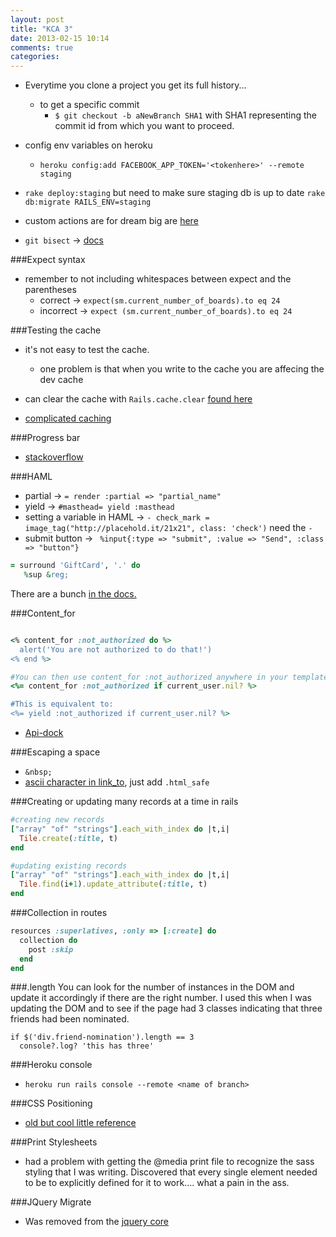 ```yaml
---
layout: post
title: "KCA 3"
date: 2013-02-15 10:14
comments: true
categories: 
---
```


  - Everytime you clone a project you get its full history...
    - to get a specific commit
      - `$ git checkout -b aNewBranch SHA1` with SHA1 representing the commit id from which you want to proceed.

  - config env variables on heroku
    - `heroku config:add FACEBOOK_APP_TOKEN='<tokenhere>' --remote staging` 

  - `rake deploy:staging` but need to make sure staging db is up to date `rake db:migrate RAILS_ENV=staging`

  - custom actions are for dream big are [here](https://github.com/carrot/target-dream-big/blob/develop/app/controllers/facebook_controller.rb)

  - `git bisect` -> [docs](http://git-scm.com/book/en/Git-Tools-Debugging-with-Git)

###Expect syntax
  - remember to not including whitespaces between expect and the parentheses
    - correct -> `expect(sm.current_number_of_boards).to eq 24`
    - incorrect -> `expect (sm.current_number_of_boards).to eq 24`


###Testing the cache
  - it's not easy to test the cache.
    - one problem is that when you write to the cache you are affecing the dev cache

  - can clear the cache with `Rails.cache.clear` [found here](http://stackoverflow.com/questions/10443535/manually-clear-fragment-cache-in-rails)

  - [complicated caching](http://broadcastingadam.com/2011/05/advanced_caching_in_rails/)

###Progress bar
  - [stackoverflow](http://stackoverflow.com/questions/7190898/progress-bar-with-html-and-css?lq=1)

###HAML
  - partial -> `= render :partial => "partial_name"` 
  - yield -> `#masthead= yield :masthead`
  - setting a variable in HAML -> `- check_mark = image_tag("http://placehold.it/21x21", class: 'check')` need the `-`
  - submit button -> ` %input{:type => "submit", :value => "Send", :class => "button"}`

```ruby sweet helper allows you to reduce whitespace
= surround 'GiftCard', '.' do
   %sup &reg;
```
There are a bunch [in the docs.](http://haml.info/docs/yardoc/Haml/Helpers.html)

###Content_for
```ruby Using content_for

<% content_for :not_authorized do %>
  alert('You are not authorized to do that!')
<% end %>

#You can then use content_for :not_authorized anywhere in your templates.
<%= content_for :not_authorized if current_user.nil? %>

#This is equivalent to:
<%= yield :not_authorized if current_user.nil? %>
```

  - [Api-dock](http://apidock.com/rails/ActionView/Helpers/CaptureHelper/content_for)


###Escaping a space
  - `&nbsp;`
  - [ascii character in link_to](9http://www.samuelhwong.com/blog/2011/09/29/quick-tip-ascii-codes-and-link-to/), just add `.html_safe`

###Creating or updating many records at a time in rails
```ruby
#creating new records
["array" "of" "strings"].each_with_index do |t,i|
  Tile.create(:title, t)
end

#updating existing records
["array" "of" "strings"].each_with_index do |t,i|
  Tile.find(i+1).update_attribute(:title, t)
end
```

###Collection in routes
```ruby Need collection to lose the id requirement
resources :superlatives, :only => [:create] do
  collection do
    post :skip
  end
end
```

###.length
You can look for the number of instances in the DOM and update it accordingly if there are the right number. I used this when I was updating the DOM and to see if the page had 3 classes indicating that three friends had been nominated.

```
if $('div.friend-nomination').length == 3
  console?.log? 'this has three'
```

###Heroku console
  - `heroku run rails console --remote <name of branch>`

###CSS Positioning
  - [old but cool little reference](http://www.barelyfitz.com/screencast/html-training/css/positioning/)

###Print Stylesheets
  - had a problem with getting the @media print file to recognize the sass styling that I was writing. Discovered that every single element needed to be to explicitly defined for it to work.... what a pain in the ass.

###JQuery Migrate
  -  Was removed from the [jquery core](https://github.com/jquery/jquery-migrate/)